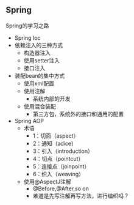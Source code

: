 ## Spring  
Spring的学习之路
  
* Spring Ioc    
* 依赖注入的三种方式   
    * 构造器注入
    * 使用setter注入
    * 接口注入
* 装配bean的集中方式    
    * 使用xml配置
    * 使用注解
        * 系统内部的开发
    * 使用混合装配
        * 第三方包，系统外的接口和通用的配置  
* Spring AOP  
    * 术语
      * 1：切面（aspect）  
      * 2：通知（adice）
      * 3：引入（introduction）
      * 4：切点（pointcut）
      * 5：连接点（joinpoint）
      * 6：织入（weaving）
    * 使用@AspectJ注解
      * @Before,@After,so on
      * 难道是先写注解再写方法，进行编织吗？  
      
      
